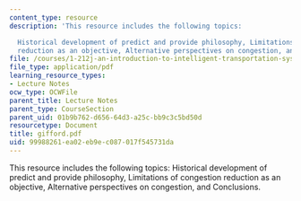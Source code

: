 ```yaml
---
content_type: resource
description: 'This resource includes the following topics:

  Historical development of predict and provide philosophy, Limitations of congestion
  reduction as an objective, Alternative perspectives on congestion, and Conclusions.'
file: /courses/1-212j-an-introduction-to-intelligent-transportation-systems-spring-2005/99988261ea02eb9ec087017f545731da_gifford.pdf
file_type: application/pdf
learning_resource_types:
- Lecture Notes
ocw_type: OCWFile
parent_title: Lecture Notes
parent_type: CourseSection
parent_uid: 01b9b762-d656-64d3-a25c-bb9c3c5bd50d
resourcetype: Document
title: gifford.pdf
uid: 99988261-ea02-eb9e-c087-017f545731da
---
```

This resource includes the following topics:
Historical development of predict and provide philosophy, Limitations of congestion reduction as an objective, Alternative perspectives on congestion, and Conclusions.